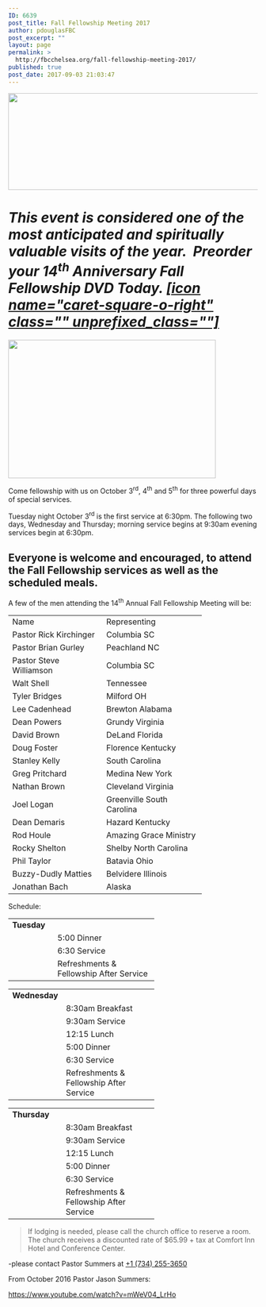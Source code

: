 ```yaml
---
ID: 6639
post_title: Fall Fellowship Meeting 2017
author: pdouglasFBC
post_excerpt: ""
layout: page
permalink: >
  http://fbcchelsea.org/fall-fellowship-meeting-2017/
published: true
post_date: 2017-09-03 21:03:47
---
```

<a href="http://fbcchelsea.org/wp-content/uploads/2015/07/header-only-2017-fall-fellowship.jpg"><img class="size-large wp-image-6889 aligncenter" src="http://fbcchelsea.org/wp-content/uploads/2015/07/header-only-2017-fall-fellowship-1024x222.jpg" alt="" width="900" height="195" /></a><h1><em><strong>This event is considered one of the most anticipated and spiritually valuable visits of the year.  Preorder your 14<sup>th</sup> Anniversary Fall Fellowship DVD Today. <a class="btn btn-danger" href="http://fbcchelsea.org/fall-fellowship-dvd-order-or-donation/"> [icon name="caret-square-o-right" class="" unprefixed_class=""]</a> </strong></em></h1><p><img class="alignleft wp-image-6729 " src="http://fbcchelsea.org/wp-content/uploads/2017/09/wheat-on-table-300x200.jpg" alt="" width="419" height="279" /></p><p>Come fellowship with us on October 3<sup>rd</sup>, 4<sup>th</sup> and 5<sup>th</sup> for three powerful days of special services.</p><p>Tuesday night October 3<sup>rd</sup> is the first service at 6:30pm. The following two days, Wednesday and Thursday; morning service begins at 9:30am evening services begin at 6:30pm.</p><h2>Everyone is welcome and encouraged, to attend the Fall Fellowship services as well as the scheduled meals.</h2><p>A few of the men attending the 14<sup>th</sup> Annual Fall Fellowship Meeting will be:</p><table class=" alignleft" style="width: 391px;"><tbody><tr><td style="width: 212px;" colspan="3">Name</td><td style="width: 158px;">Representing</td></tr><tr><td style="width: 212px;" colspan="3">Pastor Rick Kirchinger</td><td style="width: 158px;">Columbia SC</td></tr><tr><td style="width: 212px;" colspan="3">Pastor Brian Gurley</td><td style="width: 185px;" colspan="2">Peachland NC</td></tr><tr><td style="width: 212px;" colspan="3">Pastor Steve Williamson</td><td style="width: 185px;" colspan="2">Columbia SC</td></tr><tr><td style="width: 212px;" colspan="3">Walt Shell</td><td style="width: 185px;" colspan="2">Tennessee</td></tr><tr><td style="width: 212px;" colspan="3">Tyler Bridges</td><td style="width: 185px;" colspan="2">Milford OH</td></tr><tr><td style="width: 212px;" colspan="3">Lee Cadenhead</td><td style="width: 185px;" colspan="2">Brewton Alabama</td></tr><tr><td style="width: 212px;" colspan="3">Dean Powers</td><td style="width: 185px;" colspan="2">Grundy Virginia</td></tr><tr><td style="width: 212px;" colspan="3">David Brown</td><td style="width: 185px;" colspan="2">DeLand Florida</td></tr><tr><td style="width: 212px;" colspan="3">Doug Foster</td><td style="width: 185px;" colspan="2">Florence Kentucky</td></tr><tr><td style="width: 212px;" colspan="3">Stanley Kelly</td><td style="width: 185px;" colspan="2">South Carolina</td></tr><tr><td style="width: 212px;" colspan="3">Greg Pritchard</td><td style="width: 185px;" colspan="2">Medina New York</td></tr><tr><td style="width: 212px;" colspan="3">Nathan Brown</td><td style="width: 185px;" colspan="2">Cleveland Virginia</td></tr><tr><td style="width: 212px;" colspan="3">Joel Logan</td><td style="width: 185px;" colspan="2">Greenville South Carolina</td></tr><tr><td style="width: 212px;" colspan="3">Dean Demaris</td><td style="width: 185px;" colspan="2">Hazard Kentucky</td></tr><tr><td style="width: 212px;" colspan="3">Rod Houle</td><td style="width: 185px;" colspan="2">Amazing Grace Ministry</td></tr><tr><td style="width: 212px;" colspan="3">Rocky Shelton</td><td style="width: 185px;" colspan="2">Shelby North Carolina</td></tr><tr><td style="width: 212px;" colspan="3">Phil Taylor</td><td style="width: 185px;" colspan="2">Batavia Ohio</td></tr><tr><td style="width: 212px;" colspan="3">Buzzy-Dudly Matties</td><td style="width: 185px;" colspan="2">Belvidere Illinois</td></tr><tr><td style="width: 212px;" colspan="3">Jonathan Bach</td><td style="width: 185px;" colspan="2">Alaska</td></tr></tbody></table><p>Schedule:</p><table style="width: 295px;"><tbody><tr><td style="width: 78px;"><strong>Tuesday<br /></strong></td><td style="width: 213px;"> </td></tr><tr><td style="width: 78px;"> </td><td style="width: 213px;">5:00 Dinner</td></tr><tr><td style="width: 78px;"> </td><td style="width: 213px;">6:30 Service</td></tr><tr><td style="width: 78px;"> </td><td style="width: 213px;">Refreshments &amp; Fellowship After Service</td></tr></tbody></table><table style="width: 295px;"><tbody><tr><td style="width: 85px;"><strong>Wednesday</strong></td><td style="width: 204px;"> </td></tr><tr><td style="width: 85px;"> </td><td style="width: 204px;">8:30am Breakfast</td></tr><tr><td style="width: 85px;"> </td><td style="width: 204px;">9:30am Service</td></tr><tr><td style="width: 85px;"> </td><td style="width: 204px;">12:15 Lunch</td></tr><tr><td style="width: 85px;"> </td><td style="width: 204px;">5:00 Dinner</td></tr><tr><td style="width: 85px;"> </td><td style="width: 204px;">6:30 Service</td></tr><tr><td style="width: 85px;"> </td><td style="width: 204px;">Refreshments &amp; Fellowship After Service</td></tr></tbody></table><table style="width: 295px;"><tbody><tr><td style="width: 80px;"><strong>Thursday     <br /></strong></td><td style="width: 213px;"> </td></tr><tr><td style="width: 80px;"> </td><td style="width: 213px;">8:30am Breakfast</td></tr><tr><td style="width: 80px;"> </td><td style="width: 213px;">9:30am Service</td></tr><tr><td style="width: 80px;"> </td><td style="width: 213px;">12:15 Lunch</td></tr><tr><td style="width: 80px;"> </td><td style="width: 213px;">5:00 Dinner</td></tr><tr><td style="width: 80px;"> </td><td style="width: 213px;">6:30 Service</td></tr><tr><td style="width: 80px;"> </td><td style="width: 213px;">Refreshments &amp; Fellowship After Service</td></tr></tbody></table><blockquote><p>If lodging is needed, please call the church office to reserve a room. The church receives a discounted rate of $65.99 + tax at Comfort Inn Hotel and Conference Center.</p></blockquote><p>-please contact Pastor Summers at <a href="tel:+1 (734) 255-3650">+1 (734) 255-3650</a></p><p>From October 2016 Pastor Jason Summers:</p><p>https://www.youtube.com/watch?v=mWeV04_LrHo</p><p>&nbsp;</p><p>&nbsp;</p><p>&nbsp;</p>